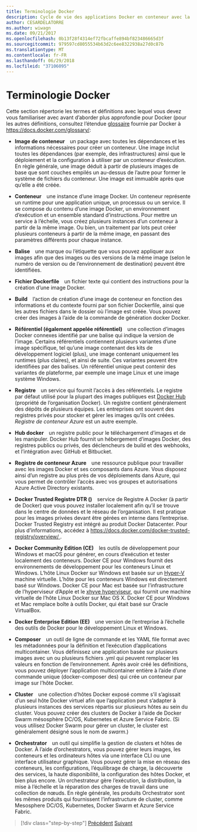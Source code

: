 ```yaml
---
title: Terminologie Docker
description: Cycle de vie des applications Docker en conteneur avec la plateforme et les outils Microsoft
author: CESARDELATORRE
ms.author: wiwagn
ms.date: 09/21/2017
ms.openlocfilehash: 0b13f28f4314ef72fbcaffe894bf823486665d3f
ms.sourcegitcommit: 979597cd8055534b63d2c6ee8322938a27d0c87b
ms.translationtype: MT
ms.contentlocale: fr-FR
ms.lasthandoff: 06/29/2018
ms.locfileid: "37106095"
---
```

# <a name="docker-terminology"></a>Terminologie Docker

Cette section répertorie les termes et définitions avec lequel vous devez vous familiariser avec avant d’aborder plus approfondie pour Docker (pour les autres définitions, consultez l’étendue [glossaire](https://docs.docker.com/glossary/) fournie par Docker à <https://docs.docker.com/glossary/>:

-   **Image de conteneur** un package avec toutes les dépendances et les informations nécessaires pour créer un conteneur. Une image inclut toutes les dépendances (par exemple, des infrastructures) ainsi que le déploiement et la configuration à utiliser par un conteneur d’exécution. En règle générale, une image déduit à partir de plusieurs images de base que sont couches empilés un au-dessus de l’autre pour former le système de fichiers du conteneur. Une image est immuable après que qu’elle a été créée.

-   **Conteneur** une instance d’une image Docker. Un conteneur représente un runtime pour une application unique, un processus ou un service. Il se compose du contenu d’une image Docker, un environnement d’exécution et un ensemble standard d’instructions. Pour mettre un service à l’échelle, vous créez plusieurs instances d’un conteneur à partir de la même image. Ou bien, un traitement par lots peut créer plusieurs conteneurs à partir de la même image, en passant des paramètres différents pour chaque instance.

-   **Balise** une marque ou l’étiquette que vous pouvez appliquer aux images afin que des images ou des versions de la même image (selon le numéro de version ou de l’environnement de destination) peuvent être identifiées.

-   **Fichier Dockerfile** un fichier texte qui contient des instructions pour la création d’une image Docker.

-   **Build** l’action de création d’une image de conteneur en fonction des informations et du contexte fourni par son fichier Dockerfile, ainsi que les autres fichiers dans le dossier où l’image est créée. Vous pouvez créer des images à l’aide de la commande de génération docker Docker.

-   **Référentiel (également appelée référentiel)** une collection d’images Docker connexes identifié par une balise qui indique la version de l’image. Certains référentiels contiennent plusieurs variantes d’une image spécifique, tel qu’une image contenant des kits de développement logiciel (plus), une image contenant uniquement les runtimes (plus claires), et ainsi de suite. Ces variantes peuvent être identifiées par des balises. Un référentiel unique peut contenir des variantes de plateforme, par exemple une image Linux et une image système Windows.

-   **Registre** un service qui fournit l’accès à des référentiels. Le registre par défaut utilisé pour la plupart des images publiques est [Docker Hub](https://hub.docker.com/) (propriété de l’organisation Docker). Un registre contient généralement des dépôts de plusieurs équipes. Les entreprises ont souvent des registres privés pour stocker et gérer les images qu’ils ont créées. *Registre de conteneur Azure* est un autre exemple.

-   **Hub docker** un registre public pour le téléchargement d’images et de les manipuler. Docker Hub fournit un hébergement d’images Docker, des registres publics ou privés, des déclencheurs de build et des webhooks, et l’intégration avec GitHub et Bitbucket.

-   **Registre de conteneur Azure** une ressource publique pour travailler avec les images Docker et ses composants dans Azure. Vous disposez ainsi d’un registre au plus près de vos déploiements dans Azure, qui vous permet de contrôler l’accès avec vos groupes et autorisations Azure Active Directory existants.

-   **Docker Trusted Registre DTR ()** service de Registre A Docker (à partir de Docker) que vous pouvez installer localement afin qu’il se trouve dans le centre de données et le réseau de l’organisation. Il est pratique pour les images privées devant être gérées en interne dans l’entreprise. Docker Trusted Registry est intégré au produit Docker Datacenter. Pour plus d’informations, accédez à [ https://docs.docker.com/docker-trusted-registry/overview/ ](https://docs.docker.com/docker-trusted-registry/overview/).

-   **Docker Community Edition (CE)** les outils de développement pour Windows et macOS pour générer, en cours d’exécution et tester localement des conteneurs. Docker CE pour Windows fournit des environnements de développement pour les conteneurs Linux et Windows. L’hôte Linux Docker sur Windows est basée sur un [Hyper-V](https://www.microsoft.com/en-us/server-cloud/solutions/virtualization.aspx) machine virtuelle. L’hôte pour les conteneurs Windows est directement basé sur Windows. Docker CE pour Mac est basée sur l’infrastructure de l’hyperviseur d’Apple et le [xhyve hyperviseur](https://github.com/mist64/xhyve), qui fournit une machine virtuelle de l’hôte Linux Docker sur Mac OS X. Docker CE pour Windows et Mac remplace boîte à outils Docker, qui était basé sur Oracle VirtualBox.

-   **Docker Enterprise Edition (EE)** une version de l’entreprise à l’échelle des outils de Docker pour le développement Linux et Windows.

-   **Composer** un outil de ligne de commande et les YAML file format avec les métadonnées pour la définition et l’exécution d’applications multicontainer. Vous définissez une application basée sur plusieurs images avec un ou plusieurs fichiers .yml qui peuvent remplacer les valeurs en fonction de l’environnement. Après avoir créé les définitions, vous pouvez déployer l’application multicontainer entière à l’aide d’une commande unique (docker-composer des) qui crée un conteneur par image sur l’hôte Docker.

-   **Cluster** une collection d’hôtes Docker exposé comme s’il s’agissait d’un seul hôte Docker virtuel afin que l’application peut s’adapter à plusieurs instances des services répartis sur plusieurs hôtes au sein du cluster. Vous pouvez créer des clusters de Docker à l’aide de Docker Swarm mésosphère DC/OS, Kubernetes et Azure Service Fabric. (Si vous utilisez Docker Swarm pour gérer un cluster, le cluster est généralement désigné sous le nom de *swarm*.)

-   **Orchestrator** un outil qui simplifie la gestion de clusters et hôtes de Docker. À l’aide d’orchestrators, vous pouvez gérer leurs images, les conteneurs et les ordinateurs hôtes via une interface CLI ou une interface utilisateur graphique. Vous pouvez gérer la mise en réseau des conteneurs, les configurations, l’équilibrage de charge, la découverte des services, la haute disponibilité, la configuration des hôtes Docker, et bien plus encore. Un orchestrateur gère l’exécution, la distribution, la mise à l’échelle et la réparation des charges de travail dans une collection de nœuds. En règle générale, les produits Orchestrator sont les mêmes produits qui fournissent l’infrastructure de cluster, comme Mesosphere DC/OS, Kubernetes, Docker Swarm et Azure Service Fabric.


>[!div class="step-by-step"]
[Précédent](what-is-docker.md)
[Suivant](docker-containers-images-and-registries.md)
